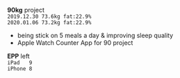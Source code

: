 **90kg** project<br>
`2019.12.30 73.6kg fat:22.9%`<br>
`2020.01.06 73.2kg fat:22.9%`<br>
- being stick on 5 meals a day & improving sleep quality
- Apple Watch Counter App for 90 project

**EPP** left<br>
`iPad   9`<br>
`iPhone 8`<br>
